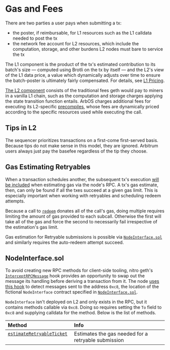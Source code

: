 # Gas and Fees
There are two parties a user pays when submitting a tx:

- the poster, if reimbursable, for L1 resources such as the L1 calldata needed to post the tx
- the network fee account for L2 resources, which include the computation, storage, and other burdens L2 nodes must bare to service the tx

The L1 component is the product of the tx's estimated contribution to its batch's size — computed using Brotli on the tx by itself — and the L2's view of the L1 data price, a value which dynamically adjusts over time to ensure the batch-poster is ultimately fairly compensated. For details, see [ L1 Pricing](ArbOS.md#l1pricingstate).

[The L2 component](ArbOS.md#l2pricingstate) consists of the traditional fees geth would pay to miners in a vanilla L1 chain, such as the computation and storage charges applying the state transition function entails. ArbOS charges additional fees for executing its L2-specific [precompiles](Precompiles.md), whose fees are dynamically priced according to the specific resources used while executing the call.

[drop_l1_link]: https://github.com/OffchainLabs/nitro/blob/2ba6d1aa45abcc46c28f3d4f560691ce5a396af8/arbos/l1pricing/l1pricing.go#L232

## Tips in L2
The sequencer prioritizes transactions on a first-come first-served basis. Because tips do not make sense in this model, they are ignored. Arbitrum users always just pay the basefee regardless of the tip they choose.

## Gas Estimating Retryables
When a transaction schedules another, the subsequent tx's execution [will be included][estimation_inclusion_link] when estimating gas via the node's RPC. A tx's gas estimate, then, can only be found if all the txes succeed at a given gas limit. This is especially important when working with retryables and scheduling redeem attempts.

Because a call to [`redeem`](Precompiles.md#ArbRetryableTx) donates all of the call's gas, doing multiple requires limiting the amount of gas provided to each subcall. Otherwise the first will take all of the gas and force the second to necessarily fail irrespective of the estimation's gas limit.

Gas estimation for Retryable submissions is possible via [`NodeInterface.sol`][node_interface_link] and similarly requires the auto-redeem attempt succeed.

[estimation_inclusion_link]: https://github.com/OffchainLabs/go-ethereum/blob/edf6a19157606070b6a6660c8decc513e2408cb7/internal/ethapi/api.go#L955
[node_interface_link]: https://github.com/OffchainLabs/nitro/blob/master/solgen/src/node-interface/NodeInterface.sol

## NodeInterface.sol
To avoid creating new RPC methods for client-side tooling, nitro geth's [`InterceptRPCMessage`][InterceptRPCMessage_link] hook provides an opportunity to swap out the message its handling before deriving a transaction from it. The node [uses this hook][use_hook_link] to detect messages sent to the address `0xc8`, the location of the fictional `NodeInterface` contract specified in [`NodeInterface.sol`][node_interface_link].

`NodeInterface` isn't deployed on L2 and only exists in the RPC, but it contains methods callable via `0xc8`. Doing so requires setting the `To` field to `0xc8` and supplying calldata for the method. Below is the list of methods.

| Method                                                           | Info                                                |
|:-----------------------------------------------------------------|:----------------------------------------------------|
| [`estimateRetryableTicket`][estimateRetryableTicket_link] &nbsp; | Estimates the gas needed for a retryable submission |

[InterceptRPCMessage_link]: https://github.com/OffchainLabs/go-ethereum/blob/f31341b3dfa987719b012bc976a6f4fe3b8a1221/internal/ethapi/api.go#L929
[use_hook_link]: https://github.com/OffchainLabs/nitro/blob/57e03322926f796f75a21f8735cc64ea0a2d11c3/arbstate/node-interface.go#L17
[estimateRetryableTicket_link]: https://github.com/OffchainLabs/nitro/blob/8ab1d6730164e18d0ca1bd5635ca12aadf36a640/solgen/src/node_interface/NodeInterface.sol#L21
